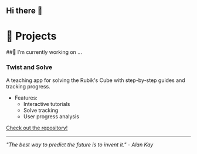 ## Hi there 👋

<!--
**Samir-Dabhi/Samir-Dabhi** is a ✨ _special_ ✨ repository because its `README.md` (this file) appears on your GitHub profile.

Here are some ideas to get you started:

- 🔭 I’m currently working on ... 
- 🌱 I’m currently learning ...
- 👯 I’m looking to collaborate on ...
- 🤔 I’m looking for help with ...
- 💬 Ask me about ...
- 📫 How to reach me: ...
- 😄 Pronouns: ...
- ⚡ Fun fact: ...
-->
# 📂 Projects
##🔭 I’m currently working on ... 
### Twist and Solve
A teaching app for solving the Rubik's Cube with step-by-step guides and tracking progress.
- Features:
  - Interactive tutorials
  - Solve tracking
  - User progress analysis

[Check out the repository!](#)

---
_"The best way to predict the future is to invent it." - Alan Kay_
